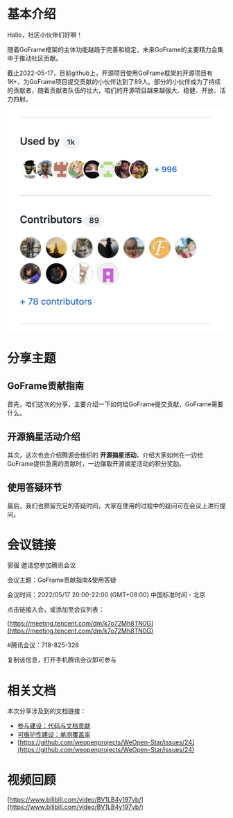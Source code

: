 # 基本介绍

Hallo，社区小伙伴们好啊！

随着GoFrame框架的主体功能越趋于完善和稳定，未来GoFrame的主要精力会集中于推动社区贡献。

截止2022-05-17，目前github上，开源项目使用GoFrame框架的开源项目有1K+，为GoFrame项目提交贡献的小伙伴达到了89人。部分的小伙伴成为了持续的贡献者，随着贡献者队伍的壮大，咱们的开源项目越来越强大、稳健、开放、活力四射。

![](/download/attachments/47703615/image2022-5-17_10-14-30.png?version=1&modificationDate=1652753479957&api=v2)

# 分享主题

## GoFrame贡献指南

首先，咱们这次的分享，主要介绍一下如何给GoFrame提交贡献，GoFrame需要什么。

## 开源摘星活动介绍

其次，这次也会介绍腾源会组织的 **开源摘星活动**，介绍大家如何在一边给GoFrame提供急需的贡献时，一边赚取开源摘星活动的积分奖励。

## 使用答疑环节

最后，我们也预留充足的答疑时间，大家在使用的过程中的疑问可在会议上进行提问。

# 会议链接

郭强 邀请您参加腾讯会议

会议主题：GoFrame贡献指南&使用答疑

会议时间：2022/05/17 20:00-22:00 (GMT+08:00) 中国标准时间 - 北京

点击链接入会，或添加至会议列表：

[https://meeting.tencent.com/dm/k7o72Mh8TN0G](https://meeting.tencent.com/dm/k7o72Mh8TN0G)

#腾讯会议：718-825-328

复制该信息，打开手机腾讯会议即可参与

# 相关文档

本次分享涉及到的文档链接：

- [参与建设：代码与文档贡献](/docs/加入我们/参与建设：代码与文档贡献)
- [可维护性建设：单测覆盖率](https://goframe.org/pages/viewpage.action?pageId=30736706)
- [https://github.com/weopenprojects/WeOpen-Star/issues/24](https://github.com/weopenprojects/WeOpen-Star/issues/24)

# 视频回顾

[https://www.bilibili.com/video/BV1LB4y197vb/](https://www.bilibili.com/video/BV1LB4y197vb/)